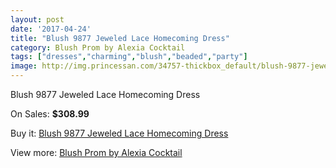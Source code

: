 ```yaml
---
layout: post
date: '2017-04-24'
title: "Blush 9877 Jeweled Lace Homecoming Dress"
category: Blush Prom by Alexia Cocktail
tags: ["dresses","charming","blush","beaded","party"]
image: http://img.princessan.com/34757-thickbox_default/blush-9877-jeweled-lace-homecoming-dress.jpg
---
```

Blush 9877 Jeweled Lace Homecoming Dress

On Sales: **$308.99**
<a href="https://www.princessan.com/en/16292-blush-9877-jeweled-lace-homecoming-dress.html"><amp-img layout="responsive" width="600" height="600" src="//img.princessan.com/34757-thickbox_default/blush-9877-jeweled-lace-homecoming-dress.jpg" alt="Blush 9877 Jeweled Lace Homecoming Dress 0" /></a>
<a href="https://www.princessan.com/en/16292-blush-9877-jeweled-lace-homecoming-dress.html"><amp-img layout="responsive" width="600" height="600" src="//img.princessan.com/34758-thickbox_default/blush-9877-jeweled-lace-homecoming-dress.jpg" alt="Blush 9877 Jeweled Lace Homecoming Dress 1" /></a>

Buy it: [Blush 9877 Jeweled Lace Homecoming Dress](https://www.princessan.com/en/16292-blush-9877-jeweled-lace-homecoming-dress.html "Blush 9877 Jeweled Lace Homecoming Dress")

View more: [Blush Prom by Alexia Cocktail](https://www.princessan.com/en/134- "Blush Prom by Alexia Cocktail")
